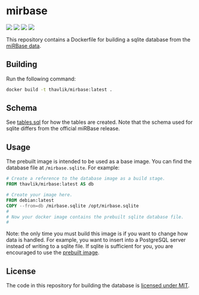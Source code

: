 # mirbase
[<img src="https://img.shields.io/docker/image-size/thavlik/mirbase/latest">](https://hub.docker.com/r/thavlik/mirbase)
[<img src="https://img.shields.io/badge/maintenance%20status-actively%20developed-brightgreen">](https://github.com/thavlik/mirbase)
[<img src="https://img.shields.io/badge/Language-go-01add8.svg">](https://go.dev/)
[<img src="https://img.shields.io/badge/License-MIT-lightblue.svg">](./LICENSE)

This repository contains a Dockerfile for building a sqlite database from the [miRBase data](https://www.mirbase.org/download/). 

## Building
Run the following command:
```bash
docker build -t thavlik/mirbase:latest .
```

## Schema
See [tables.sql](pkg/store/sql_store/tables.sql) for how the tables are created. Note that the schema used for sqlite differs from the official miRBase release.

## Usage
The prebuilt image is intended to be used as a base image. You can find the database file at `/mirbase.sqlite`. For example:

```Dockerfile
# Create a reference to the database image as a build stage.
FROM thavlik/mirbase:latest AS db

# Create your image here.
FROM debian:latest
COPY --from=db /mirbase.sqlite /opt/mirbase.sqlite
#
# Now your docker image contains the prebuilt sqlite database file.
#
```

Note: the only time you must build this image is if you want to change how data is handled. For example, you want to insert into a PostgreSQL server instead of writing to a sqlite file. If sqlite is sufficient for you, you are encouraged to use the [prebuilt image](https://hub.docker.com/r/thavlik/mirbase).

## License
The code in this repository for building the database is [licensed under MIT](./LICENSE).